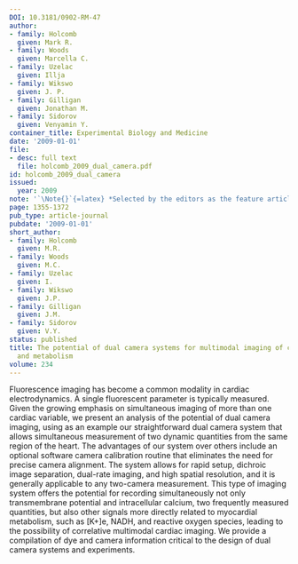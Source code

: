 ```yaml
---
DOI: 10.3181/0902-RM-47
author:
- family: Holcomb
  given: Mark R.
- family: Woods
  given: Marcella C.
- family: Uzelac
  given: Illja
- family: Wikswo
  given: J. P.
- family: Gilligan
  given: Jonathan M.
- family: Sidorov
  given: Venyamin Y.
container_title: Experimental Biology and Medicine
date: '2009-01-01'
file:
- desc: full text
  file: holcomb_2009_dual_camera.pdf
id: holcomb_2009_dual_camera
issued:
  year: 2009
note: '`\Note{}`{=latex} *Selected by the editors as the feature article of the month.*'
page: 1355-1372
pub_type: article-journal
pubdate: '2009-01-01'
short_author:
- family: Holcomb
  given: M.R.
- family: Woods
  given: M.C.
- family: Uzelac
  given: I.
- family: Wikswo
  given: J.P.
- family: Gilligan
  given: J.M.
- family: Sidorov
  given: V.Y.
status: published
title: The potential of dual camera systems for multimodal imaging of cardiac electrophysiology
  and metabolism
volume: 234
---
```

Fluorescence imaging has become a common modality in cardiac electrodynamics. A single fluorescent parameter is typically measured. Given the growing emphasis on simultaneous imaging of more than one cardiac variable, we present an analysis of the potential of dual camera imaging, using as an example our straightforward dual camera system that allows simultaneous measurement of two dynamic quantities from the same region of the heart. The advantages of our system over others include an optional software camera calibration routine that eliminates the need for precise camera alignment. The system allows for rapid setup, dichroic image separation, dual-rate imaging, and high spatial resolution, and it is generally applicable to any two-camera measurement. This type of imaging system offers the potential for recording simultaneously not only transmembrane potential and intracellular calcium, two frequently measured quantities, but also other signals more directly related to myocardial metabolism, such as \[K+\]e, NADH, and reactive oxygen species, leading to the possibility of correlative multimodal cardiac imaging. We provide a compilation of dye and camera information critical to the design of dual camera systems and experiments.
